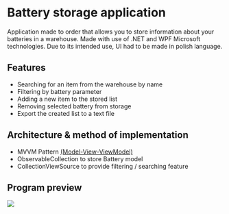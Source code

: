 # Battery storage application

Application made to order that allows you to store information about your batteries in a warehouse. 
Made with use of .NET and WPF Microsoft technologies.
Due to its intended use, UI had to be made in polish language.

## Features
* Searching for an item from the warehouse by name
* Filtering by battery parameter
* Adding a new item to the stored list
* Removing selected battery from storage
* Export the created list to a text file

## Architecture & method of implementation
* MVVM Pattern [(Model-View-ViewModel)](https://en.wikipedia.org/wiki/Model%E2%80%93view%E2%80%93viewmodel)
* ObservableCollection to store Battery model
* CollectionViewSource to provide filtering / searching feature

## Program preview

<img src="https://github.com/mapisarek/Battery-Storage/Preview/Accum.PNG">
